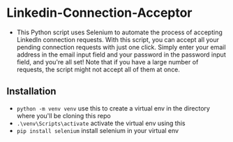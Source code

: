 # Linkedin-Connection-Acceptor
- This Python script uses Selenium to automate the process of accepting LinkedIn connection requests. With this script, you can accept all your pending connection requests with just one click. Simply enter your email address in the email input field and your password in the password input field, and you're all set! Note that if you have a large number of requests, the script might not accept all of them at once.
## Installation
- `python -m venv venv` use this to create a virtual env in the directory where you'll be cloning this repo
- `.\venv\Scripts\activate` activate the virtual env using this
- `pip install selenium` install selenium in your virtual env
